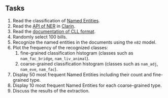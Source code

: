 ## Tasks

1. Read the classification of [Named Entities](http://clarin-pl.eu/pliki/warsztaty/Wyklad3-inforex-liner2.pdf).
1. Read the [API of NER](http://nlp.pwr.wroc.pl/redmine/projects/nlprest2/wiki) in [Clarin](http://ws.clarin-pl.eu/ner.shtml).
1. Read the [documentation of CLL format](http://nlp.pwr.wroc.pl/redmine/projects/corpus2/wiki/CCL_format).
1. Randomly select 100 bills.
1. Recognize the named entities in the documents using the `n82` model.
1. Plot the frequency of the recognized classes:
   1. fine-grained classification histogram (classes such as `nam_fac_bridge`, `nam_liv_animal`).
   1. coarse-grained classification histogram (classes such as `nam_adj`, `nam_eve`, `nam_fac`).
1. Display 50 most frequent Named Entities including their count and fine-grained type.
1. Display 10 most frequent Named Entities for each coarse-grained type.
1. Discuss the results of the extraction.